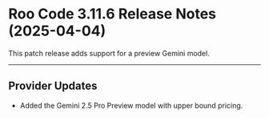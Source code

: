 # Roo Code 3.11.6 Release Notes (2025-04-04)

This patch release adds support for a preview Gemini model.

---

## Provider Updates

*   Added the Gemini 2.5 Pro Preview model with upper bound pricing.